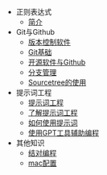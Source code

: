 

* 正则表达式
    * [简介](docs/regular/1-简介.md)
* Git与Github
    * [版本控制软件](docs/git/01-简介.md)
    * [Git基础](docs/git/02-基础.md)
    * [开源软件与Github](docs/git/03-github.md)
    * [分支管理](docs/git/04-分支.md)
    * [Sourcetree的使用](docs/git/05-sourcetree.md)
* 提示词工程
    * [提示词工程](docs/prompt/1-简介.md)
    * [了解提示词工程](docs/prompt/2-概念.md)
    * [如何使用提示词](docs/prompt/3-使用.md)
    * [使用GPT工具辅助编程](docs/prompt/4-编程.md)
* 其他知识
    * [结对编程](docs/others/结对编程.md)
    * [mac配置](docs/others/mac配置.md)
    





